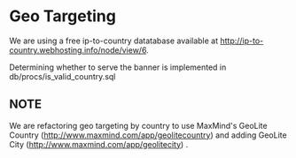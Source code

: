 # Geo Targeting #

We are using a free ip-to-country datatabase available at <a href='http://ip-to-country.webhosting.info/node/view/6'><a href='http://ip-to-country.webhosting.info/node/view/6'>http://ip-to-country.webhosting.info/node/view/6</a></a>.

Determining whether to serve the banner is implemented in db/procs/is\_valid\_country.sql


## NOTE ##
We are refactoring geo targeting by country to use MaxMind's GeoLite Country (http://www.maxmind.com/app/geolitecountry) and adding GeoLite City (http://www.maxmind.com/app/geolitecity) .